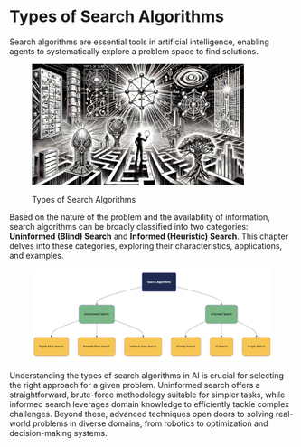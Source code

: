 # Types of Search Algorithms

Search algorithms are essential tools in artificial intelligence, enabling agents to systematically explore a problem space to find solutions.&#x20;

<div align="left"><figure><img src="../../../.gitbook/assets/image (1) (1) (1) (1) (1) (1) (1).png" alt="" width="375"><figcaption><p>Types of Search Algorithms</p></figcaption></figure></div>

Based on the nature of the problem and the availability of information, search algorithms can be broadly classified into two categories: **Uninformed (Blind) Search** and **Informed (Heuristic) Search**. This chapter delves into these categories, exploring their characteristics, applications, and examples.

<div align="left"><figure><img src="../../../.gitbook/assets/image (2) (1) (1).png" alt="" width="563"><figcaption></figcaption></figure></div>

Understanding the types of search algorithms in AI is crucial for selecting the right approach for a given problem. Uninformed search offers a straightforward, brute-force methodology suitable for simpler tasks, while informed search leverages domain knowledge to efficiently tackle complex challenges. Beyond these, advanced techniques open doors to solving real-world problems in diverse domains, from robotics to optimization and decision-making systems.&#x20;
